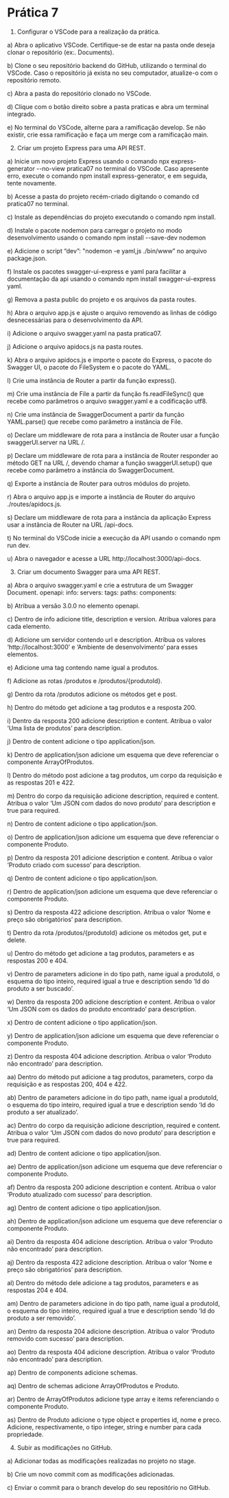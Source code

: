 # Prática 7

1. Configurar o VSCode para a realização da prática.

a) Abra o aplicativo VSCode. Certifique-se de estar na pasta onde deseja clonar o repositório (ex:. Documents).

b) Clone o seu repositório backend do GitHub, utilizando o terminal do VSCode. Caso o repositório já exista no seu computador, atualize-o com o repositório remoto.  

c) Abra a pasta do repositório clonado no VSCode.

d) Clique com o botão direito sobre a pasta praticas e abra um terminal integrado.

e) No terminal do VSCode, alterne para a ramificação develop. Se não existir, crie essa ramificação e faça um merge com a ramificação main.


2. Criar um projeto Express para uma API REST.

a) Inicie um novo projeto Express usando o comando npx express-generator --no-view pratica07 no terminal do VSCode. Caso apresente erro, execute o comando npm install express-generator, e em seguida, tente novamente.

b) Acesse a pasta do projeto recém-criado digitando o comando cd pratica07 no terminal.

c) Instale as dependências do projeto executando o comando npm install.

d) Instale o pacote nodemon para carregar o projeto no modo desenvolvimento usando o comando npm install --save-dev nodemon

e) Adicione o script “dev”: "nodemon -e yaml,js ./bin/www” no arquivo package.json.

f) Instale os pacotes swagger-ui-express e yaml para facilitar a documentação da api usando o comando npm install swagger-ui-express yaml.

g) Remova a pasta public do projeto e os arquivos da pasta routes.

h) Abra o arquivo app.js e ajuste o arquivo removendo as linhas de código desnecessárias para o desenvolvimento da API.

i) Adicione o arquivo swagger.yaml na pasta pratica07.

j) Adicione o arquivo apidocs.js na pasta routes.

k) Abra o arquivo apidocs.js e importe o pacote do Express, o pacote do Swagger UI, o pacote do FileSystem e o pacote do YAML.

l) Crie uma instância de Router a partir da função express().

m) Crie uma instância de File a partir da função fs.readFileSync() que recebe como parâmetros o arquivo swagger.yaml e a codificação utf8.

n) Crie uma instância de SwaggerDocument a partir da função YAML.parse() que recebe como parâmetro a instância de File.

o) Declare um middleware de rota para a instância de Router usar a função swaggerUI.server na URL /.

p) Declare um middleware de rota para a instância de Router responder ao método GET na URL /, devendo chamar a função swaggerUI.setup() que recebe como parâmetro a instância do SwaggerDocument.

q) Exporte a instância de Router para outros módulos do projeto. 

r) Abra o arquivo app.js e importe a instância de Router do arquivo ./routes/apidocs.js.

s) Declare um middleware de rota para a instância da aplicação Express usar a instância de Router na URL /api-docs.

t) No terminal do VSCode inicie a execução da API usando o comando npm run dev.

u) Abra o navegador e acesse a URL http://localhost:3000/api-docs.


3. Criar um documento Swagger para uma API REST.

a) Abra o arquivo swagger.yaml e crie a estrutura de um Swagger Document.
openapi:
info:
servers:
tags:
paths:
components:

b) Atribua a versão 3.0.0 no elemento openapi.

c) Dentro de info adicione title, description e version. Atribua valores para cada elemento.

d) Adicione um servidor contendo url e description. Atribua os valores ‘http://localhost:3000’ e ‘Ambiente de desenvolvimento’ para esses elementos.

e) Adicione uma tag contendo name igual a produtos.

f) Adicione as rotas /produtos e /produtos/{produtoId}. 

g) Dentro da rota /produtos adicione os métodos get e post.

h) Dentro do método get adicione a tag produtos e a resposta 200.

i) Dentro da resposta 200 adicione description e content. Atribua o valor ‘Uma lista de produtos’ para description.

j) Dentro de content adicione o tipo application/json.

k) Dentro de application/json adicione um esquema que deve referenciar o componente ArrayOfProdutos.

l) Dentro do método post adicione a tag produtos, um corpo da requisição e as respostas 201 e 422.

m) Dentro do corpo da requisição adicione description, required e content. Atribua o valor ‘Um JSON com dados do novo produto’ para description e true para required.

n) Dentro de content adicione o tipo application/json.

o) Dentro de application/json adicione um esquema que deve referenciar o componente Produto.

p) Dentro da resposta 201 adicione description e content. Atribua o valor ‘Produto criado com sucesso’ para description.

q) Dentro de content adicione o tipo application/json.

r) Dentro de application/json adicione um esquema que deve referenciar o componente Produto.

s) Dentro da resposta 422 adicione description. Atribua o valor ‘Nome e preço são obrigatórios’ para description.

t) Dentro da rota /produtos/{produtoId} adicione os métodos get, put e delete.

u) Dentro do método get adicione a tag produtos, parameters e as respostas 200 e 404.

v) Dentro de parameters adicione in do tipo path, name igual a produtoId, o esquema do tipo inteiro, required igual a true e description sendo ‘Id do produto a ser buscado’.

w) Dentro da resposta 200 adicione description e content. Atribua o valor ‘Um JSON com os dados do produto encontrado’ para description.

x) Dentro de content adicione o tipo application/json.

y) Dentro de application/json adicione um esquema que deve referenciar o componente Produto.

z) Dentro da resposta 404 adicione description. Atribua o valor ‘Produto não encontrado’ para description.

aa) Dentro do método put adicione a tag produtos, parameters, corpo da requisição  e as respostas 200, 404 e 422.

ab) Dentro de parameters adicione in do tipo path, name igual a produtoId, o esquema do tipo inteiro, required igual a true e description sendo ‘Id do produto a ser atualizado’.

ac) Dentro do corpo da requisição adicione description, required e content. Atribua o valor ‘Um JSON com dados do novo produto’ para description e true para required.

ad) Dentro de content adicione o tipo application/json.

ae) Dentro de application/json adicione um esquema que deve referenciar o componente Produto.

af) Dentro da resposta 200 adicione description e content. Atribua o valor ‘Produto atualizado com sucesso’ para description.

ag) Dentro de content adicione o tipo application/json.

ah) Dentro de application/json adicione um esquema que deve referenciar o componente Produto.

ai) Dentro da resposta 404 adicione description. Atribua o valor ‘Produto não encontrado’ para description.

aj) Dentro da resposta 422 adicione description. Atribua o valor ‘Nome e preço são obrigatórios’ para description.

al) Dentro do método dele adicione a tag produtos, parameters e as respostas 204 e 404.

am) Dentro de parameters adicione in do tipo path, name igual a produtoId, o esquema do tipo inteiro, required igual a true e description sendo ‘Id do produto a ser removido’.

an) Dentro da resposta 204 adicione description. Atribua o valor ‘Produto removido com sucesso’ para description.

ao) Dentro da resposta 404 adicione description. Atribua o valor ‘Produto não encontrado’ para description.

ap) Dentro de components adicione schemas.

aq) Dentro de schemas adicione ArrayOfProdutos e Produto.

ar) Dentro de ArrayOfProdutos adicione type array e items referenciando o componente Produto.

as) Dentro de Produto adicione o type object e properties id, nome e preco. Adicione, respectivamente, o tipo integer, string e number para cada propriedade.


4. Subir as modificações no GitHub.

a) Adicionar todas as modificações realizadas no projeto no stage.

b) Crie um novo commit com as modificações adicionadas.

c) Enviar o commit para o branch develop do seu repositório no GitHub.
